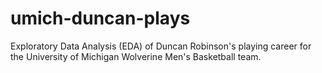 # umich-duncan-plays
Exploratory Data Analysis (EDA) of Duncan Robinson's playing career for the University of Michigan Wolverine Men's Basketball team.
